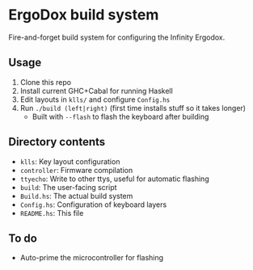 ErgoDox build system
====================

Fire-and-forget build system for configuring the Infinity Ergodox.



Usage
-----

1. Clone this repo
2. Install current GHC+Cabal for running Haskell
3. Edit layouts in `klls/` and configure `Config.hs`
4. Run `./build (left|right)` (first time installs stuff so it takes longer)
    - Built with `--flash` to flash the keyboard after building

Directory contents
------------------

- `klls`: Key layout configuration
- `controller`: Firmware compilation
- `ttyecho`: Write to other ttys, useful for automatic flashing
- `build`: The user-facing script
- `Build.hs`: The actual build system
- `Config.hs`: Configuration of keyboard layers
- `README.hs`: This file

To do
-----

- Auto-prime the microcontroller for flashing
